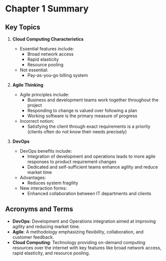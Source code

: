 # Chapter 1 Summary

## Key Topics
1. **Cloud Computing Characteristics**
   - Essential features include:
     - Broad network access
     - Rapid elasticity
     - Resource pooling
   - Not essential:
     - Pay-as-you-go billing system

2. **Agile Thinking**
   - Agile principles include:
     - Business and development teams work together throughout the project
     - Responding to change is valued over following a plan
     - Working software is the primary measure of progress
   - Incorrect notion:
     - Satisfying the client through exact requirements is a priority (clients often do not know their needs precisely)

3. **DevOps**
   - DevOps benefits include:
     - Integration of development and operations leads to more agile responses to product requirement changes
     - Dedicated and self-sufficient teams enhance agility and reduce market time
   - Advantages:
     - Reduces system fragility
   - New interaction forms:
     - Enhanced collaboration between IT departments and clients

## Acronyms and Terms
- **DevOps**: Development and Operations integration aimed at improving agility and reducing market time.
- **Agile**: A methodology emphasizing flexibility, collaboration, and customer feedback.
- **Cloud Computing**: Technology providing on-demand computing resources over the internet with key features like broad network access, rapid elasticity, and resource pooling.
